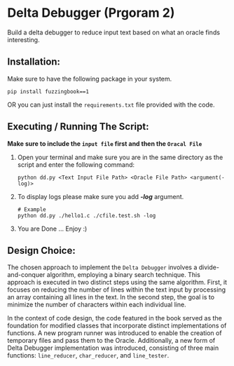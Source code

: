 # Delta Debugger (Prgoram 2)
Build a delta debugger to reduce input text based on what an oracle finds interesting.

## Installation:

Make sure to have the following package in your system.

```
pip install fuzzingbook==1
```

OR you can just install the ```requirements.txt``` file provided with the code.

## Executing / Running The Script:

**Make sure to include the ```input file``` first and then the ```Oracal File```**

1. Open your terminal and make sure you are in the same directory as the script and enter the following command:
    ```
    python dd.py <Text Input File Path> <Oracle File Path> <argument(-log)>
    ```
2. To display logs please make sure you add ***-log*** argument.
    ```
    # Example
    python dd.py ./hello1.c ./cfile.test.sh -log
    ```

3. You are Done ... Enjoy :)

## Design Choice:

The chosen approach to implement the ```Delta Debugger``` involves a divide-and-conquer algorithm, employing a binary search technique. This approach is executed in two distinct steps using the same algorithm. First, it focuses on reducing the number of lines within the text input by processing an array containing all lines in the text. In the second step, the goal is to minimize the number of characters within each individual line.

In the context of code design, the code featured in the book served as the foundation for modified classes that incorporate distinct implementations of functions. A new program runner was introduced to enable the creation of temporary files and pass them to the Oracle. Additionally, a new form of Delta Debugger implementation was introduced, consisting of three main functions: ```line_reducer```, ```char_reducer```, and ```line_tester```.